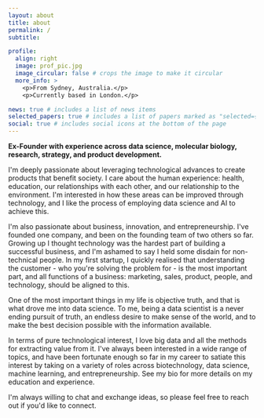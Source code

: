 ```yaml
---
layout: about
title: about
permalink: /
subtitle:

profile:
  align: right
  image: prof_pic.jpg
  image_circular: false # crops the image to make it circular
  more_info: >
    <p>From Sydney, Australia.</p>
    <p>Currently based in London.</p>

news: true # includes a list of news items
selected_papers: true # includes a list of papers marked as "selected={true}"
social: true # includes social icons at the bottom of the page
---
```

**Ex-Founder with experience across data science, molecular biology, research, strategy, and product development.**

I'm deeply passionate about leveraging technological advances to create products that benefit society. I care about the human experience: health, education, our relationships with each other, and our relationship to the environment. I'm interested in how these areas can be improved through technology, and I like the process of employing data science and AI to achieve this. 

I'm also passionate about business, innovation, and entrepreneurship. I've founded one company, and been on the founding team of two others so far. Growing up I thought technology was the hardest part of building a successful business, and I'm ashamed to say I held some disdain for non-technical people. In my first startup, I quickly realised that understanding the customer - who you're solving the problem for - is the most important part, and all functions of a business: marketing, sales, product, people, and technology, should be aligned to this.  

One of the most important things in my life is objective truth, and that is what drove me into data science. To me, being a data scientist is a never ending pursuit of truth, an endless desire to make sense of the world, and to make the best decision possible with the information available. 

In terms of pure technological interest, I love big data and all the methods for extracting value from it. I've always been interested in a wide range of topics, and have been fortunate enough so far in my career to satiate this interest by taking on a variety of roles across biotechnology, data science, machine learning, and entrepreneurship. See my bio for more details on my education and experience. 

I'm always willing to chat and exchange ideas, so please feel free to reach out if you'd like to connect.
